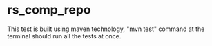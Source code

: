 # rs_comp_repo
This test is built using maven technology, "mvn test" command at the terminal should run all the tests at once.
